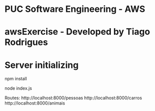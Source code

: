# PUC Software Engineering - AWS
# awsExercise - Developed by Tiago Rodrigues

# Server initializing

npm install

node index.js

Routes:
http://localhost:8000/pessoas
http://localhost:8000/carros
http://localhost:8000/animais
